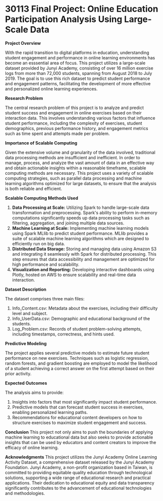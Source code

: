 # 30113 Final Project: Online Education Participation Analysis Using Large-Scale Data

**Project Overview**

With the rapid transition to digital platforms in education, understanding student engagement and performance in online learning environments has become an esssential area of focus. This project utilizes a large-scale dataset provided by Junyi Academy, consisting of over 16 million exercise logs from more than 72,000 students, spanning from August 2018 to July 2019. The goal is to use this rich dataset to predict student performance and engagement patterns, facilitating the development of more effective and personalized online learning experiences.

**Research Problem**

The central research problem of this project is to analyze and predict student success and engagement in online exercises based on their interaction data. This involves understanding various factors that influence student performance, including the complexity of exercises, student demographics, previous performance history, and engagement metrics such as time spent and attempts made per problem.

**Importance of Scalable Computing**

Given the extensive volume and granularity of the data involved, traditional data processing methods are insufficient and inefficient. In order to manage, process, and analyze the vast amount of data in an effective way and obtain actionable insights within a reasonable timeframe, scalable computing methods are necessary. This project uses a variety of scalable computing strategies, such as parallel data processing and machine learning algorithms optimized for large datasets, to ensure that the analysis is both reliable and efficient.

**Scalable Computing Methods Used**

1. **Data Processing at Scale:** Utilizing Spark to handle large-scale data transformation and preprocessing. Spark's ability to perform in-memory computations significantly speeds up data processing tasks such as filtering, aggregation, and joining multiple data sources.
2. **Machine Learning at Scale:** Implementing machine learning models using Spark MLlib to predict student performance. MLlib provides a suite of scalable machine learning algorithms which are designed to efficiently run on big data.
3. **Distributed Data Storage:** Storing and managing data using Amazon S3 and integrating it seamlessly with Spark for distributed processing. This step ensures that data accessibility and management are optimized for high performance and scalability.
4. **Visualization and Reporting:** Developing interactive dashboards using Plotly, hosted on AWS to ensure scalability and real-time data interaction.

**Dataset Description**

The dataset comprises three main files:
1. Info_Content.csv: Metadata about the exercises, including their difficulty level and subject.
2. Info_UserData.csv: Demographic and educational background of the students.
3. Log_Problem.csv: Records of student problem-solving attempts, including timestamps, correctness, and hints used.

**Predictive Modeling**

The project applies several predictive models to estimate future student performance on new exercises. Techniques such as logistic regression, random forests, and gradient boosting are employed to model the likelihood of a student achieving a correct answer on the first attempt based on their prior activity.

**Expected Outcomes**

The analysis aims to provide:
1. Insights into factors that most significantly impact student performance.
2. Predictive models that can forecast student success in exercises, enabling personalized learning paths.
3. Recommendations for educational content developers on how to structure exercises to maximize student engagement and success.

**Conclusion**
This project not only aims to push the boundaries of applying machine learning to educational data but also seeks to provide actionable insights that can be used by educators and content creators to improve the efficacy of online learning.

**Acknowledgments**
This project utilizes the Junyi Academy Online Learning Activity Dataset, a comprehensive dataset released by the Junyi Academy Foundation. Junyi Academy, a non-profit organization based in Taiwan, is committed to providing equitable quality education through technological solutions, supporting a wide range of educational research and practical applications. Their dedication to educational equity and data transparency significantly contributes to the advancement of educational technologies and methodologies.
